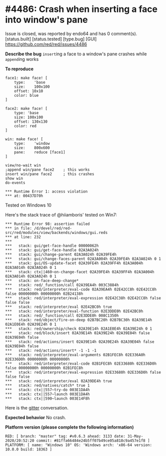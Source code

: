 
#4486: Crash when inserting a face into window's pane
================================================================================
Issue is closed, was reported by endo64 and has 0 comment(s).
[status.built] [status.tested] [type.bug] [GUI]
<https://github.com/red/red/issues/4486>

**Describe the bug**
`insert`ing a face to a window's pane crashes while `append`ing works

**To reproduce**
```
face1: make face! [
    type:    'base
    size:    100x100
    offset: 10x10
    color: blue
]

face2: make face! [
    type: 'base
    size: 100x100
    offset: 130x130
    color: red
]

win: make face! [
    type:    'window
    size:    800x600
    pane:    reduce [face1]
]

view/no-wait win
;append win/pane face2    ; this works
insert win/pane face2     ; this crashes
show win
do-events
```

```
*** Runtime Error 1: access violation
*** at: 00437D70h
```

Tested on Windows 10

Here's the stack trace of @hiiamboris' tested on Win7:
```
*** Runtime Error 98: assertion failed                                                                   
*** in file: /d/devel/red/red-src/red/modules/view/backends/windows/gui.reds                             
*** at line: 232                                                                                         
***                                                                                                      
***   stack: gui/get-face-handle 00000062h                                                               
***   stack: gui/get-face-handle 02A3A024h                                                               
***   stack: gui/change-parent 02A3A024h 02A39FE4h                                                       
***   stack: gui/change-faces-parent 02A3A004h 02A39FE4h 02A3A024h 0 1                                   
***   stack: gui/OS-update-facet 02A39FE4h 02A39FF4h 02A3A004h 02A3A014h 02A3A024h 0 1                   
***   stack: ctx||460~on-change-facet 02A39FE4h 02A39FF4h 02A3A004h 02A3A014h 02A3A024h 0 1              
***   stack: on-face-deep-change*                                                                        
***   stack: red/_function/call 02A39EA4h 003C3884h                                                      
***   stack: red/interpreter/eval-code 02A39EA4h 02E42CC8h 02E42CC8h false 00000000h 00000000h 02B24138h 
***   stack: red/interpreter/eval-expression 02E42C38h 02E42CC8h false false false                       
***   stack: red/interpreter/eval 02E42BC0h true                                                         
***   stack: red/interpreter/eval-function 02E3DDE0h 02E42BC0h                                           
***   stack: red/_function/call 02E3DDE0h 008C1350h                                                      
***   stack: red/object/fire-on-deep 02B7BC20h 02B7BC30h 02A39E14h 02A1E0E4h 02A39E24h 0 1               
***   stack: red/ownership/check 02A39E14h 02A1E0E4h 02A39E24h 0 1                                       
***   stack: red/block/insert 02A39E14h 02A39E24h 02A39E04h false 02A39E04h false                        
***   stack: red/actions/insert 02A39E14h 02A39E24h 02A39E04h false 02A39E04h false                      
***   stack: red/actions/insert* -1 -1 -1                                                                
***   stack: red/interpreter/eval-arguments 02B1FEC8h 02E336A0h 02E336D0h 00000000h 00000000h            
***   stack: red/interpreter/eval-code 02B1FEC8h 02E33680h 02E336D0h false 00000000h 00000000h 02B1FEC8h 
***   stack: red/interpreter/eval-expression 02E33680h 02E336D0h false false false                       
***   stack: red/interpreter/eval 02A39DE4h true                                                         
***   stack: red/natives/catch* true 1                                                                   
***   stack: ctx||557~try-do 003E1DA4h                                                                   
***   stack: ctx||557~launch 003E1DA4h                                                                   
***   stack: ctx||590~launch 003E14F8h
```

Here is the [gitter](https://gitter.im/red/bugs?at=5ed41af3549761730b6d4973) conversation.

**Expected behavior**
No crash.

**Platform version (please complete the following information)**
```
RED: [ branch: "master" tag: #v0.6.3 ahead: 3133 date: 31-May-2020/20:52:20 commit: #81ffa66484e24b5ff07b49ce05a818c9a457e1f8 ]
PLATFORM: [ name: "Windows 10" OS: 'Windows arch: 'x86-64 version: 10.0.0 build: 18363 ]
```




